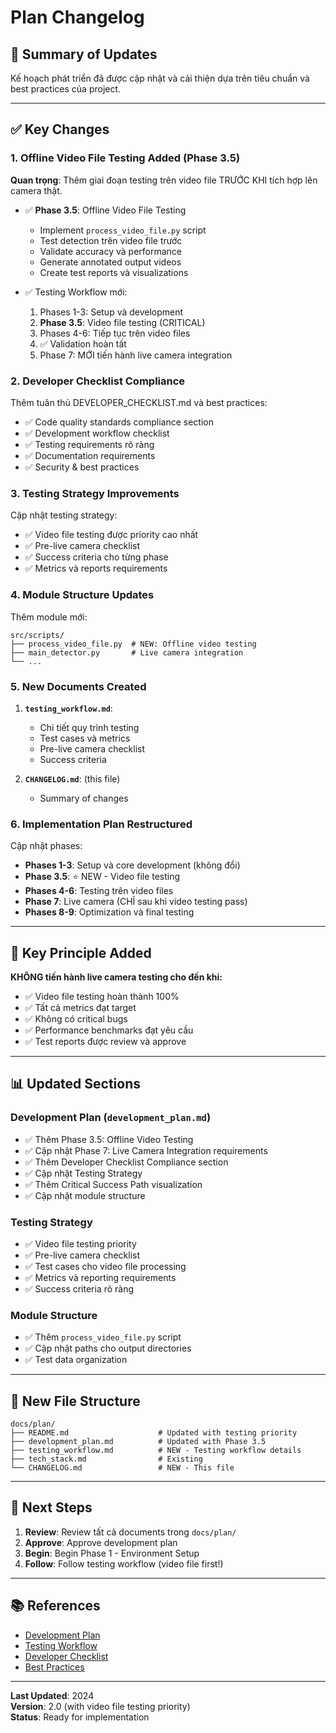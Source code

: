 # Plan Changelog

## 📝 Summary of Updates

Kế hoạch phát triển đã được cập nhật và cải thiện dựa trên tiêu chuẩn và best practices của project.

---

## ✅ Key Changes

### 1. **Offline Video File Testing Added (Phase 3.5)**

**Quan trọng**: Thêm giai đoạn testing trên video file TRƯỚC KHI tích hợp lên camera thật.

- ✅ **Phase 3.5**: Offline Video File Testing
  - Implement `process_video_file.py` script
  - Test detection trên video file trước
  - Validate accuracy và performance
  - Generate annotated output videos
  - Create test reports và visualizations

- ✅ Testing Workflow mới:
  1. Phases 1-3: Setup và development
  2. **Phase 3.5**: Video file testing (CRITICAL)
  3. Phases 4-6: Tiếp tục trên video files
  4. ✅ Validation hoàn tất
  5. Phase 7: MỚI tiến hành live camera integration

### 2. **Developer Checklist Compliance**

Thêm tuân thủ DEVELOPER_CHECKLIST.md và best practices:

- ✅ Code quality standards compliance section
- ✅ Development workflow checklist
- ✅ Testing requirements rõ ràng
- ✅ Documentation requirements
- ✅ Security & best practices

### 3. **Testing Strategy Improvements**

Cập nhật testing strategy:

- ✅ Video file testing được priority cao nhất
- ✅ Pre-live camera checklist
- ✅ Success criteria cho từng phase
- ✅ Metrics và reports requirements

### 4. **Module Structure Updates**

Thêm module mới:

```
src/scripts/
├── process_video_file.py  # NEW: Offline video testing
├── main_detector.py       # Live camera integration
└── ...
```

### 5. **New Documents Created**

1. **`testing_workflow.md`**: 
   - Chi tiết quy trình testing
   - Test cases và metrics
   - Pre-live camera checklist
   - Success criteria

2. **`CHANGELOG.md`**: (this file)
   - Summary of changes

### 6. **Implementation Plan Restructured**

Cập nhật phases:

- **Phases 1-3**: Setup và core development (không đổi)
- **Phase 3.5**: ⭐ NEW - Video file testing
- **Phases 4-6**: Testing trên video files
- **Phase 7**: Live camera (CHỈ sau khi video testing pass)
- **Phases 8-9**: Optimization và final testing

---

## 🎯 Key Principle Added

**KHÔNG tiến hành live camera testing cho đến khi:**
- ✅ Video file testing hoàn thành 100%
- ✅ Tất cả metrics đạt target
- ✅ Không có critical bugs
- ✅ Performance benchmarks đạt yêu cầu
- ✅ Test reports được review và approve

---

## 📊 Updated Sections

### Development Plan (`development_plan.md`)
- ✅ Thêm Phase 3.5: Offline Video Testing
- ✅ Cập nhật Phase 7: Live Camera Integration requirements
- ✅ Thêm Developer Checklist Compliance section
- ✅ Cập nhật Testing Strategy
- ✅ Thêm Critical Success Path visualization
- ✅ Cập nhật module structure

### Testing Strategy
- ✅ Video file testing priority
- ✅ Pre-live camera checklist
- ✅ Test cases cho video file processing
- ✅ Metrics và reporting requirements
- ✅ Success criteria rõ ràng

### Module Structure
- ✅ Thêm `process_video_file.py` script
- ✅ Cập nhật paths cho output directories
- ✅ Test data organization

---

## 📁 New File Structure

```
docs/plan/
├── README.md                    # Updated with testing priority
├── development_plan.md          # Updated with Phase 3.5
├── testing_workflow.md          # NEW - Testing workflow details
├── tech_stack.md                # Existing
└── CHANGELOG.md                 # NEW - This file
```

---

## 🚀 Next Steps

1. **Review**: Review tất cả documents trong `docs/plan/`
2. **Approve**: Approve development plan
3. **Begin**: Begin Phase 1 - Environment Setup
4. **Follow**: Follow testing workflow (video file first!)

---

## 📚 References

- [Development Plan](development_plan.md)
- [Testing Workflow](testing_workflow.md)
- [Developer Checklist](../DEVELOPER_CHECKLIST.md)
- [Best Practices](../standards/python_production_best_practices.md)

---

**Last Updated**: 2024  
**Version**: 2.0 (with video file testing priority)  
**Status**: Ready for implementation

